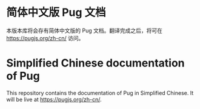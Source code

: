 # 简体中文版 Pug 文档

本版本库将会存有简体中文版的 Pug 文档。翻译完成之后，将可在 https://pugjs.org/zh-cn/ 访问。

# Simplified Chinese documentation of Pug

This repository contains the documentation of Pug in Simplified Chinese. It will be live at https://pugjs.org/zh-cn/.
